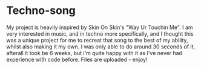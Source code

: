 # Techno-song

My project is heavily inspired by Skin On Skin's "Way Ur Touchin Me". I am very interested in music, and in techno more specifically, and I thought this was a unique project for me to recreat that song to the best of my ability, whilst also making it my own. I was only able to do around 30 seconds of it, afterall it took be 6 weeks, but i'm quite happy with it as I've never had experience with code before. Files are uploaded - enjoy!
